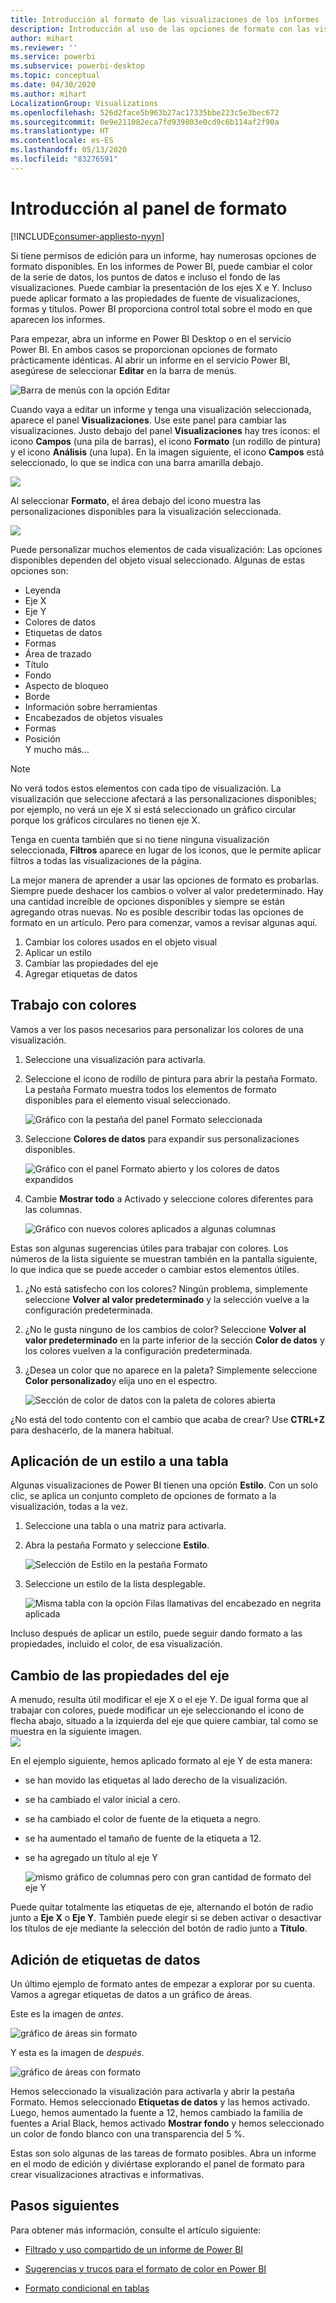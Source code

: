 ```yaml
---
title: Introducción al formato de las visualizaciones de los informes
description: Introducción al uso de las opciones de formato con las visualizaciones de los informes
author: mihart
ms.reviewer: ''
ms.service: powerbi
ms.subservice: powerbi-desktop
ms.topic: conceptual
ms.date: 04/30/2020
ms.author: mihart
LocalizationGroup: Visualizations
ms.openlocfilehash: 526d2face5b963b27ac17335bbe223c5e3bec672
ms.sourcegitcommit: 0e9e211082eca7fd939803e0cd9c6b114af2f90a
ms.translationtype: HT
ms.contentlocale: es-ES
ms.lasthandoff: 05/13/2020
ms.locfileid: "83276591"
---
```

# <a name="getting-started-with-the-formatting-pane"></a>Introducción al panel de formato

[!INCLUDE[consumer-appliesto-nyyn](../includes/consumer-appliesto-nyyn.md)]    

Si tiene permisos de edición para un informe, hay numerosas opciones de formato disponibles. En los informes de Power BI, puede cambiar el color de la serie de datos, los puntos de datos e incluso el fondo de las visualizaciones. Puede cambiar la presentación de los ejes X e Y. Incluso puede aplicar formato a las propiedades de fuente de visualizaciones, formas y títulos. Power BI proporciona control total sobre el modo en que aparecen los informes.

Para empezar, abra un informe en Power BI Desktop o en el servicio Power BI. En ambos casos se proporcionan opciones de formato prácticamente idénticas. Al abrir un informe en el servicio Power BI, asegúrese de seleccionar **Editar** en la barra de menús. 

![Barra de menús con la opción Editar](media/service-getting-started-with-color-formatting-and-axis-properties/power-bi-edit.png)

Cuando vaya a editar un informe y tenga una visualización seleccionada, aparece el panel **Visualizaciones**. Use este panel para cambiar las visualizaciones. Justo debajo del panel **Visualizaciones** hay tres iconos: el icono **Campos** (una pila de barras), el icono **Formato** (un rodillo de pintura) y el icono **Análisis** (una lupa). En la imagen siguiente, el icono **Campos** está seleccionado, lo que se indica con una barra amarilla debajo.

![](media/service-getting-started-with-color-formatting-and-axis-properties/power-bi-format.png)

Al seleccionar **Formato**, el área debajo del icono muestra las personalizaciones disponibles para la visualización seleccionada.  

![](media/service-getting-started-with-color-formatting-and-axis-properties/power-bi-format-selected.png)

Puede personalizar muchos elementos de cada visualización: Las opciones disponibles dependen del objeto visual seleccionado. Algunas de estas opciones son:

* Leyenda
* Eje X
* Eje Y
* Colores de datos
* Etiquetas de datos
* Formas
* Área de trazado
* Título
* Fondo
* Aspecto de bloqueo
* Borde
* Información sobre herramientas
* Encabezados de objetos visuales
* Formas
* Posición    
Y mucho más...


> [!NOTE]
>  
> No verá todos estos elementos con cada tipo de visualización. La visualización que seleccione afectará a las personalizaciones disponibles; por ejemplo, no verá un eje X si está seleccionado un gráfico circular porque los gráficos circulares no tienen eje X.

Tenga en cuenta también que si no tiene ninguna visualización seleccionada, **Filtros** aparece en lugar de los iconos, que le permite aplicar filtros a todas las visualizaciones de la página.

La mejor manera de aprender a usar las opciones de formato es probarlas. Siempre puede deshacer los cambios o volver al valor predeterminado. Hay una cantidad increíble de opciones disponibles y siempre se están agregando otras nuevas. No es posible describir todas las opciones de formato en un artículo. Pero para comenzar, vamos a revisar algunas aquí. 

1. Cambiar los colores usados en el objeto visual   
2. Aplicar un estilo    
3. Cambiar las propiedades del eje    
4. Agregar etiquetas de datos    




## <a name="working-with-colors"></a>Trabajo con colores

Vamos a ver los pasos necesarios para personalizar los colores de una visualización.

1. Seleccione una visualización para activarla.

2. Seleccione el icono de rodillo de pintura para abrir la pestaña Formato. La pestaña Formato muestra todos los elementos de formato disponibles para el elemento visual seleccionado.

    ![Gráfico con la pestaña del panel Formato seleccionada](media/service-getting-started-with-color-formatting-and-axis-properties/power-bi-formatting.png)

3. Seleccione **Colores de datos** para expandir sus personalizaciones disponibles.  

    ![Gráfico con el panel Formato abierto y los colores de datos expandidos](media/service-getting-started-with-color-formatting-and-axis-properties/power-bi-data-colors.png)

4. Cambie **Mostrar todo** a Activado y seleccione colores diferentes para las columnas.

    ![Gráfico con nuevos colores aplicados a algunas columnas](media/service-getting-started-with-color-formatting-and-axis-properties/power-bi-change-colors.png)

Estas son algunas sugerencias útiles para trabajar con colores. Los números de la lista siguiente se muestran también en la pantalla siguiente, lo que indica que se puede acceder o cambiar estos elementos útiles.

1. ¿No está satisfecho con los colores? Ningún problema, simplemente seleccione **Volver al valor predeterminado** y la selección vuelve a la configuración predeterminada. 

2. ¿No le gusta ninguno de los cambios de color? Seleccione **Volver al valor predeterminado** en la parte inferior de la sección **Color de datos** y los colores vuelven a la configuración predeterminada. 

3. ¿Desea un color que no aparece en la paleta? Simplemente seleccione **Color personalizado**y elija uno en el espectro.  

   ![Sección de color de datos con la paleta de colores abierta](media/service-getting-started-with-color-formatting-and-axis-properties/power-bi-color-extras.png)

¿No está del todo contento con el cambio que acaba de crear? Use **CTRL+Z** para deshacerlo, de la manera habitual.

## <a name="applying-a-style-to-a-table"></a>Aplicación de un estilo a una tabla
Algunas visualizaciones de Power BI tienen una opción **Estilo**. Con un solo clic, se aplica un conjunto completo de opciones de formato a la visualización, todas a la vez. 

1. Seleccione una tabla o una matriz para activarla.   
1. Abra la pestaña Formato y seleccione **Estilo**.

   ![Selección de Estilo en la pestaña Formato](media/service-getting-started-with-color-formatting-and-axis-properties/power-bi-style.png)


1. Seleccione un estilo de la lista desplegable. 

   ![Misma tabla con la opción Filas llamativas del encabezado en negrita aplicada](media/service-getting-started-with-color-formatting-and-axis-properties/power-bi-style-flashy.png)

Incluso después de aplicar un estilo, puede seguir dando formato a las propiedades, incluido el color, de esa visualización.


## <a name="changing-axis-properties"></a>Cambio de las propiedades del eje

A menudo, resulta útil modificar el eje X o el eje Y. De igual forma que al trabajar con colores, puede modificar un eje seleccionando el icono de flecha abajo, situado a la izquierda del eje que quiere cambiar, tal como se muestra en la siguiente imagen.  
![](media/service-getting-started-with-color-formatting-and-axis-properties/power-bi-y-axis.png)

En el ejemplo siguiente, hemos aplicado formato al eje Y de esta manera:
- se han movido las etiquetas al lado derecho de la visualización.

- se ha cambiado el valor inicial a cero.

- se ha cambiado el color de fuente de la etiqueta a negro.

- se ha aumentado el tamaño de fuente de la etiqueta a 12.

- se ha agregado un título al eje Y


    ![mismo gráfico de columnas pero con gran cantidad de formato del eje Y](media/service-getting-started-with-color-formatting-and-axis-properties/power-bi-axis-changes.png)

Puede quitar totalmente las etiquetas de eje, alternando el botón de radio junto a **Eje X** o **Eje Y**. También puede elegir si se deben activar o desactivar los títulos de eje mediante la selección del botón de radio junto a **Título**.  



## <a name="adding-data-labels"></a>Adición de etiquetas de datos    

Un último ejemplo de formato antes de empezar a explorar por su cuenta.  Vamos a agregar etiquetas de datos a un gráfico de áreas. 

Este es la imagen de *antes*. 

![gráfico de áreas sin formato](media/service-getting-started-with-color-formatting-and-axis-properties/power-bi-area-chart.png)


Y esta es la imagen de *después*.

![gráfico de áreas con formato](media/service-getting-started-with-color-formatting-and-axis-properties/power-bi-data-labels.png)

Hemos seleccionado la visualización para activarla y abrir la pestaña Formato.  Hemos seleccionado **Etiquetas de datos** y las hemos activado. Luego, hemos aumentado la fuente a 12, hemos cambiado la familia de fuentes a Arial Black, hemos activado **Mostrar fondo** y hemos seleccionado un color de fondo blanco con una transparencia del 5 %.

Estas son solo algunas de las tareas de formato posibles. Abra un informe en el modo de edición y diviértase explorando el panel de formato para crear visualizaciones atractivas e informativas.

## <a name="next-steps"></a>Pasos siguientes
Para obtener más información, consulte el artículo siguiente: 

* [Filtrado y uso compartido de un informe de Power BI](../collaborate-share/service-share-reports.md)

* [Sugerencias y trucos para el formato de color en Power BI](service-tips-and-tricks-for-color-formatting.md)  
* [Formato condicional en tablas](../create-reports/desktop-conditional-table-formatting.md)

